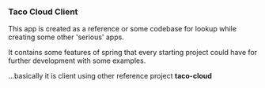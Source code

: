 ### Taco Cloud Client

This app is created as a reference or some codebase for lookup
while creating some other 'serious' apps.

It contains some features of spring that every starting project could
have for further development with some examples.

...basically it is client using other reference project <b>taco-cloud</b>
